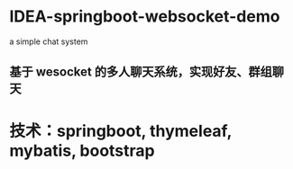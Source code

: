 # IDEA-springboot-websocket-demo
a simple chat system
## 基于 wesocket 的多人聊天系统，实现好友、群组聊天
# 技术：springboot, thymeleaf, mybatis, bootstrap
